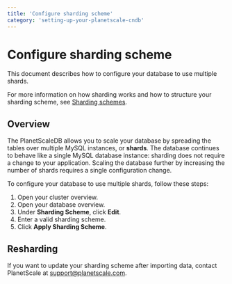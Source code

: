 ```yaml
---
title: 'Configure sharding scheme'
category: 'setting-up-your-planetscale-cndb'
---
```


# Configure sharding scheme

This document describes how to configure your database to use multiple shards.

For more information on how sharding works and how to structure your sharding scheme, see [Sharding schemes](sharding-schemes).

## Overview

The PlanetScaleDB allows you to scale your database by spreading the tables over multiple MySQL instances, or **shards**. The database continues to behave like a single MySQL database instance: sharding does not require a change to your application. Scaling the database further by increasing the number of shards requires a single configuration change.

To configure your database to use multiple shards, follow these steps:

1. Open your cluster overview.
1. Open your database overview. <!-- ? -->
1. Under **Sharding Scheme**, click **Edit**.
1. Enter a valid sharding scheme.
1. Click **Apply Sharding Scheme**.

## Resharding

If you want to update your sharding scheme after importing data, contact PlanetScale at <support@planetscale.com>.
